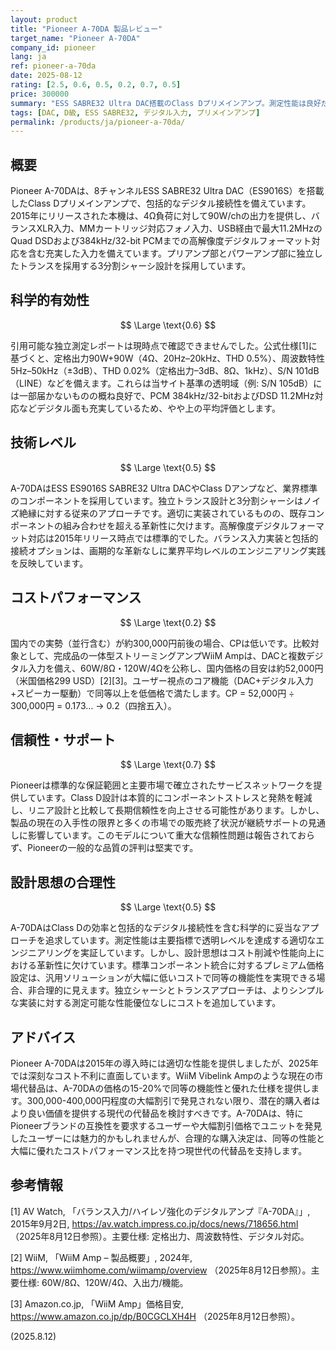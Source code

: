 ```yaml
---
layout: product
title: "Pioneer A-70DA 製品レビュー"
target_name: "Pioneer A-70DA"
company_id: pioneer
lang: ja
ref: pioneer-a-70da
date: 2025-08-12
rating: [2.5, 0.6, 0.5, 0.2, 0.7, 0.5]
price: 300000
summary: "ESS SABRE32 Ultra DAC搭載のClass Dプリメインアンプ。測定性能は良好だが、価格の15%で同等機能の代替品が存在するため、コストパフォーマンスが著しく劣る"
tags: [DAC, D級, ESS SABRE32, デジタル入力, プリメインアンプ]
permalink: /products/ja/pioneer-a-70da/
---
```

## 概要

Pioneer A-70DAは、8チャンネルESS SABRE32 Ultra DAC（ES9016S）を搭載したClass Dプリメインアンプで、包括的なデジタル接続性を備えています。2015年にリリースされた本機は、4Ω負荷に対して90W/chの出力を提供し、バランスXLR入力、MMカートリッジ対応フォノ入力、USB経由で最大11.2MHzのQuad DSDおよび384kHz/32-bit PCMまでの高解像度デジタルフォーマット対応を含む充実した入力を備えています。プリアンプ部とパワーアンプ部に独立したトランスを採用する3分割シャーシ設計を採用しています。

## 科学的有効性

$$ \Large \text{0.6} $$

引用可能な独立測定レポートは現時点で確認できませんでした。公式仕様[1]に基づくと、定格出力90W+90W（4Ω、20Hz–20kHz、THD 0.5%）、周波数特性5Hz–50kHz（±3dB）、THD 0.02%（定格出力–3dB、8Ω、1kHz）、S/N 101dB（LINE）などを備えます。これらは当サイト基準の透明域（例: S/N 105dB）には一部届かないものの概ね良好で、PCM 384kHz/32-bitおよびDSD 11.2MHz対応などデジタル面も充実しているため、やや上の平均評価とします。

## 技術レベル

$$ \Large \text{0.5} $$

A-70DAはESS ES9016S SABRE32 Ultra DACやClass Dアンプなど、業界標準のコンポーネントを採用しています。独立トランス設計と3分割シャーシはノイズ絶縁に対する従来のアプローチです。適切に実装されているものの、既存コンポーネントの組み合わせを超える革新性に欠けます。高解像度デジタルフォーマット対応は2015年リリース時点では標準的でした。バランス入力実装と包括的接続オプションは、画期的な革新なしに業界平均レベルのエンジニアリング実践を反映しています。

## コストパフォーマンス

$$ \Large \text{0.2} $$

国内での実勢（並行含む）が約300,000円前後の場合、CPは低いです。比較対象として、完成品の一体型ストリーミングアンプWiiM Ampは、DACと複数デジタル入力を備え、60W/8Ω・120W/4Ωを公称し、国内価格の目安は約52,000円（米国価格299 USD）[2][3]。ユーザー視点のコア機能（DAC+デジタル入力+スピーカー駆動）で同等以上を低価格で満たします。CP = 52,000円 ÷ 300,000円 = 0.173… → 0.2（四捨五入）。

## 信頼性・サポート

$$ \Large \text{0.7} $$

Pioneerは標準的な保証範囲と主要市場で確立されたサービスネットワークを提供しています。Class D設計は本質的にコンポーネントストレスと発熱を軽減し、リニア設計と比較して長期信頼性を向上させる可能性があります。しかし、製品の現在の入手性の限界と多くの市場での販売終了状況が継続サポートの見通しに影響しています。このモデルについて重大な信頼性問題は報告されておらず、Pioneerの一般的な品質の評判は堅実です。

## 設計思想の合理性

$$ \Large \text{0.5} $$

A-70DAはClass Dの効率と包括的なデジタル接続性を含む科学的に妥当なアプローチを追求しています。測定性能は主要指標で透明レベルを達成する適切なエンジニアリングを実証しています。しかし、設計思想はコスト削減や性能向上における革新性に欠けています。標準コンポーネント統合に対するプレミアム価格設定は、汎用ソリューションが大幅に低いコストで同等の機能性を実現できる場合、非合理的に見えます。独立シャーシとトランスアプローチは、よりシンプルな実装に対する測定可能な性能優位なしにコストを追加しています。

## アドバイス

Pioneer A-70DAは2015年の導入時には適切な性能を提供しましたが、2025年では深刻なコスト不利に直面しています。WiiM Vibelink Ampのような現在の市場代替品は、A-70DAの価格の15-20%で同等の機能性と優れた仕様を提供します。300,000-400,000円程度の大幅割引で発見されない限り、潜在的購入者はより良い価値を提供する現代の代替品を検討すべきです。A-70DAは、特にPioneerブランドの互換性を要求するユーザーや大幅割引価格でユニットを発見したユーザーには魅力的かもしれませんが、合理的な購入決定は、同等の性能と大幅に優れたコストパフォーマンス比を持つ現世代の代替品を支持します。

## 参考情報

[1] AV Watch, 「バランス入力/ハイレゾ強化のデジタルアンプ『A-70DA』」, 2015年9月2日, https://av.watch.impress.co.jp/docs/news/718656.html （2025年8月12日参照）。主要仕様: 定格出力、周波数特性、デジタル対応。

[2] WiiM, 「WiiM Amp – 製品概要」, 2024年, https://www.wiimhome.com/wiimamp/overview （2025年8月12日参照）。主要仕様: 60W/8Ω、120W/4Ω、入出力/機能。

[3] Amazon.co.jp, 「WiiM Amp」価格目安, https://www.amazon.co.jp/dp/B0CGCLXH4H （2025年8月12日参照）。

(2025.8.12)